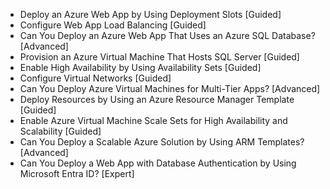 - Deploy an Azure Web App by Using Deployment Slots [Guided]
- Configure Web App Load Balancing [Guided]
- Can You Deploy an Azure Web App That Uses an Azure SQL Database? [Advanced]
- Provision an Azure Virtual Machine That Hosts SQL Server [Guided]
- Enable High Availability by Using Availability Sets [Guided]
- Configure Virtual Networks [Guided]
- Can You Deploy Azure Virtual Machines for Multi-Tier Apps? [Advanced]
- Deploy Resources by Using an Azure Resource Manager Template [Guided]
- Enable Azure Virtual Machine Scale Sets for High Availability and Scalability [Guided]
- Can You Deploy a Scalable Azure Solution by Using ARM Templates? [Advanced]
- Can You Deploy a Web App with Database Authentication by Using Microsoft Entra ID? [Expert]
